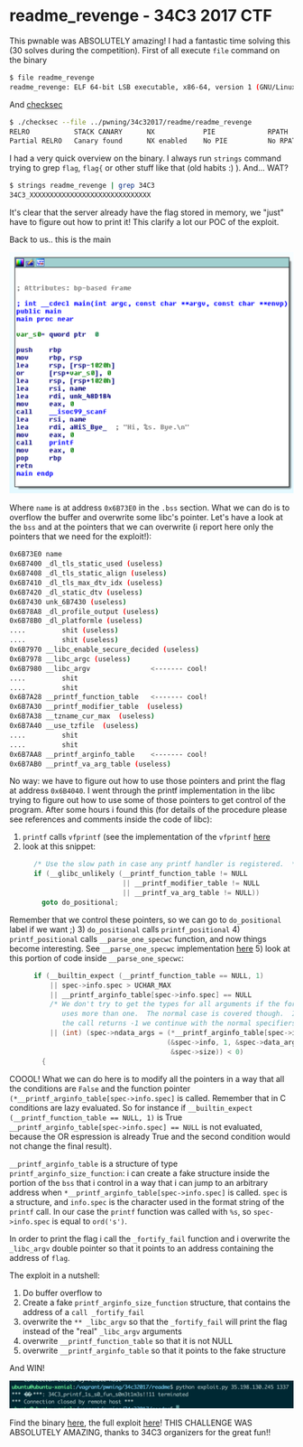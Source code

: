 # readme_revenge - 34C3 2017 CTF

This pwnable was ABSOLUTELY amazing! I had a fantastic time solving this (30 solves during the competition).
First of all execute `file` command on the binary
```bash
$ file readme_revenge
readme_revenge: ELF 64-bit LSB executable, x86-64, version 1 (GNU/Linux), statically linked, for GNU/Linux 2.6.32, BuildID[sha1]=2f27d1b57237d1ab23f8d0fc3cd418994c5b443d, not stripped
```

And [checksec](https://github.com/slimm609/checksec.sh)
```bash
$ ./checksec --file ../pwning/34c32017/readme/readme_revenge
RELRO           STACK CANARY      NX            PIE             RPATH      RUNPATH	FORTIFY	Fortified Fortifiable  FILE
Partial RELRO   Canary found      NX enabled    No PIE          No RPATH   No RUNPATH   Yes	3		45	../pwning/34c32017/readme/readme_revenge
```

I had a very quick overview on the binary. I always run `strings` command trying to grep `flag`, `flag{` or other stuff like that (old habits :) ).
And... WAT?

```bash
$ strings readme_revenge | grep 34C3
34C3_XXXXXXXXXXXXXXXXXXXXXXXXXXXXXX
```

It's clear that the server already have the flag stored in memory, we "just" have to figure out how to print it! This clarify a lot our POC of the exploit.

Back to us.. this is the main

![image](main.png)

Where `name` is at address `0x6B73E0` in the `.bss` section. What we can do is to overflow the buffer and overwrite some libc's pointer.
Let's have a look at the `bss` and at the pointers that we can overwrite (i report here only the pointers that we need for the exploit!):

```bash
0x6B73E0 name
0x6B7400 _dl_tls_static_used (useless)
0x6B7408 _dl_tls_static_align (useless)
0x6B7410 _dl_tls_max_dtv_idx (useless)
0x6B7420 _dl_static_dtv (useless)
0x6B7430 unk_6B7430 (useless)
0x6B78A8 _dl_profile_output (useless)
0x6B78B0 _dl_platformle (useless)
....         shit (useless)
....         shit (useless)
0x6B7970 __libc_enable_secure_decided (useless)
0x6B7978 __libc_argc (useless)
0x6B7980 __libc_argv               <------- cool!
....         shit
....         shit
0x6B7A28 __printf_function_table   <------- cool!
0x6B7A30 __printf_modifier_table  (useless)
0x6B7A38 __tzname_cur_max  (useless)
0x6B7A40 __use_tzfile  (useless)
....         shit
....         shit
0x6B7AA8 __printf_arginfo_table    <------- cool!
0x6B7AB0 __printf_va_arg_table (useless)
```

No way: we have to figure out how to use those pointers and print the flag at address `0x6B4040`. I went through the printf implementation in the libc trying to figure out how to
use some of those pointers to get control of the program. After some hours i found this (for details of the procedure please see references and comments inside the code of libc):

1) `printf` calls `vfprintf` (see the implementation of the `vfprintf` [here](https://code.woboq.org/userspace/glibc/stdio-common/vfprintf.c.html#1243)
2) look at this snippet:
```C
	  /* Use the slow path in case any printf handler is registered.  */
	  if (__glibc_unlikely (__printf_function_table != NULL
	                        || __printf_modifier_table != NULL
	                        || __printf_va_arg_table != NULL))
	    goto do_positional;
```
Remember that we control these pointers, so we can go to `do_positional` label if we want ;)
3) `do_positional` calls `printf_positional`
4) `printf_positional` calls `__parse_one_specwc` function, and now things become interesting. See `__parse_one_specwc` implementation [here](https://code.woboq.org/userspace/glibc/stdio-common/printf-parsemb.c.html)
5)  look at this portion of code inside `__parse_one_specwc`:
```C
	  if (__builtin_expect (__printf_function_table == NULL, 1)
	      || spec->info.spec > UCHAR_MAX
	      || __printf_arginfo_table[spec->info.spec] == NULL
	      /* We don't try to get the types for all arguments if the format
	         uses more than one.  The normal case is covered though.  If
	         the call returns -1 we continue with the normal specifiers.  */
	      || (int) (spec->ndata_args = (*__printf_arginfo_table[spec->info.spec])
	                                   (&spec->info, 1, &spec->data_arg_type,
	                                    &spec->size)) < 0)
	    {
```
COOOL! What we can do here is to modify all the pointers in a way that all the conditions are `False` and the function pointer `(*__printf_arginfo_table[spec->info.spec]` is called.
Remember that in C conditions are lazy evaluated. So for instance if `__builtin_expect (__printf_function_table == NULL, 1)` is True `__printf_arginfo_table[spec->info.spec] == NULL` is not evaluated, because the OR espression is already True and the second condition would not change the final result).

`__printf_arginfo_table` is a structure of type `printf_arginfo_size_function`: i can create a fake structure inside the portion of the `bss` that i control in a way that i can jump to an arbitrary address when `*__printf_arginfo_table[spec->info.spec]` is called. `spec` is a structure, and `info.spec` is the character used in the format string of the `printf` call. In our case the `printf` function was called with `%s`, so `spec->info.spec` is equal to `ord('s')`.

In order to print the flag i call the `_fortify_fail` function and i overwrite the `_libc_argv` double pointer so that it points to an address containing the address of `flag`.

The exploit in a nutshell:
1) Do buffer overflow to
2) Create a fake `printf_arginfo_size_function` structure, that contains the address of a `call _fortify_fail`
3) overwrite the `** _libc_argv` so that the `_fortify_fail` will print the flag instead of the "real" `_libc_argv` arguments
4) overwrite `__printf_function_table` so that it is not NULL
5) overwrite `__printf_arginfo_table` so that it points to the fake structure

And WIN!

![image](win.png)

Find the binary [here](readme_revenge), the full exploit [here](exploit.py)! THIS CHALLENGE WAS ABSOLUTELY AMAZING, thanks to 34C3 organizers for the great fun!!
